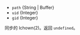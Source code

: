 <!-- YAML
deprecated: v0.4.7
-->

* `path` {String | Buffer}
* `uid` {Integer}
* `gid` {Integer}

同步的 lchown(2)。返回 `undefined`。

